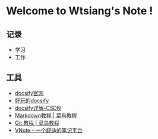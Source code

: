 # Welcome to Wtsiang's Note !

## 记录

* 学习
* 工作


## 工具

* [docsify官网](https://docsify.js.org/#/zh-cn/)
* [好玩的docsify](https://github.com/docsifyjs/awesome-docsify#showcase)
* [docsify详解-CSDN](https://blog.csdn.net/liyou123456789/article/details/124504727)
* [Markdown教程 | 菜鸟教程](https://www.runoob.com/markdown/md-tutorial.html)
* [Git 教程 | 菜鸟教程](https://www.runoob.com/git/git-tutorial.html)
* [VNote - 一个舒适的笔记平台](http://app.vnote.fun/zh_cn/)


